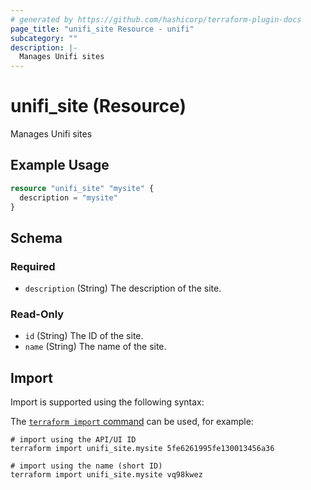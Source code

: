 ```yaml
---
# generated by https://github.com/hashicorp/terraform-plugin-docs
page_title: "unifi_site Resource - unifi"
subcategory: ""
description: |-
  Manages Unifi sites
---
```


# unifi_site (Resource)

Manages Unifi sites

## Example Usage

```terraform
resource "unifi_site" "mysite" {
  description = "mysite"
}
```

<!-- schema generated by tfplugindocs -->
## Schema

### Required

- `description` (String) The description of the site.

### Read-Only

- `id` (String) The ID of the site.
- `name` (String) The name of the site.

## Import

Import is supported using the following syntax:

The [`terraform import` command](https://developer.hashicorp.com/terraform/cli/commands/import) can be used, for example:

```shell
# import using the API/UI ID
terraform import unifi_site.mysite 5fe6261995fe130013456a36

# import using the name (short ID)
terraform import unifi_site.mysite vq98kwez
```
